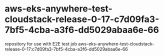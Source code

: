 # aws-eks-anywhere-test-cloudstack-release-0-17-c7d09fa3-7bf5-4cba-a3f6-dd5029abaa6e-66
repository for use with E2E test job aws-eks-anywhere-test-cloudstack-release-0-17:c7d09fa3-7bf5-4cba-a3f6-dd5029abaa6e-66
